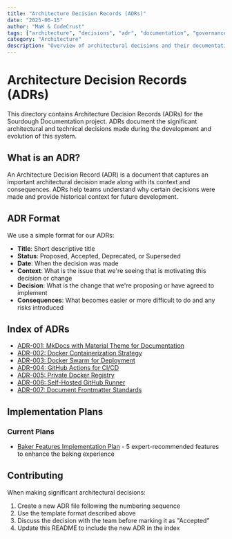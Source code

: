 ```yaml
---
title: "Architecture Decision Records (ADRs)"
date: "2025-06-15"
author: "MaK & CodeCrust"
tags: ["architecture", "decisions", "adr", "documentation", "governance"]
category: "Architecture"
description: "Overview of architectural decisions and their documentation for the Sourdough Documentation project"
---
```


# Architecture Decision Records (ADRs)

This directory contains Architecture Decision Records (ADRs) for the Sourdough Documentation project. ADRs document the significant architectural and technical decisions made during the development and evolution of this system.

## What is an ADR?

An Architecture Decision Record (ADR) is a document that captures an important architectural decision made along with its context and consequences. ADRs help teams understand why certain decisions were made and provide historical context for future development.

## ADR Format

We use a simple format for our ADRs:

- **Title**: Short descriptive title
- **Status**: Proposed, Accepted, Deprecated, or Superseded
- **Date**: When the decision was made
- **Context**: What is the issue that we're seeing that is motivating this decision or change
- **Decision**: What is the change that we're proposing or have agreed to implement
- **Consequences**: What becomes easier or more difficult to do and any risks introduced

## Index of ADRs

- [ADR-001: MkDocs with Material Theme for Documentation](adr-001-mkdocs-material-theme.md)
- [ADR-002: Docker Containerization Strategy](adr-002-docker-containerization.md)
- [ADR-003: Docker Swarm for Deployment](adr-003-docker-swarm-deployment.md)
- [ADR-004: GitHub Actions for CI/CD](adr-004-github-actions-cicd.md)
- [ADR-005: Private Docker Registry](adr-005-private-docker-registry.md)
- [ADR-006: Self-Hosted GitHub Runner](adr-006-self-hosted-github-runner.md)
- [ADR-007: Document Frontmatter Standards](adr-007-document-frontmatter-standards.md)

## Implementation Plans

### Current Plans
- [Baker Features Implementation Plan](implementation-plan-baker-features.md) - 5 expert-recommended features to enhance the baking experience

## Contributing

When making significant architectural decisions:

1. Create a new ADR file following the numbering sequence
2. Use the template format described above
3. Discuss the decision with the team before marking it as "Accepted"
4. Update this README to include the new ADR in the index